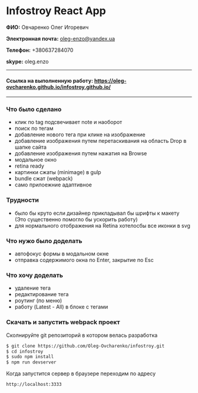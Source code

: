 # Infostroy React App

**ФИО:** Овчаренко Олег Игоревич

**Электронная почта:** oleg-enzo@yandex.ua

**Телефон:** +380637284070

**skype:** oleg.enzo

***
#### Ссылка на выполненную работу: https://oleg-ovcharenko.github.io/infostroy.github.io/
***

### Что было сделано
  - клик по tag подсвечивает note и наоборот
  - поиск по тегам
  - добавление нового тега при клике на изображение
  - добавление изображения путем перетаскивания на область Drop в шапке сайта
  - добавление изображения путем нажатия на Browse
  - модальное окно
  - retina ready
  - картинки сжаты (minimage) в gulp
  - bundle сжат (webpack)
  - само прилоежние адаптивное

### Трудности 
  - было бы круто если дизайнер прикладывал бы шрифты к макету (Это существенно помогло бы ускорить работу)
  - для нормального отображения на Retina хотелосбы все иконки в svg

### Что нужо было доделать
  - автофокус формы в модальном окне
  - отправка содержимого окна по Enter, закрытие по Esc

### Что хочу доделать
  - удаление тега
  - редактирование тега
  - роутинг (по меню)
  - работу (Latest - All) в блоке с тегами

### Скачать и запустить webpack проект

Сколнируйте git репозиторий в котором велась разработка
```sh
$ git clone https://github.com/Oleg-Ovcharenko/infostroy.git
$ cd infostroy
$ sudo npm install
$ npm run devserver
```

Когда запустится сервер в браузере переходим по адресу
```sh
http://localhost:3333
```
